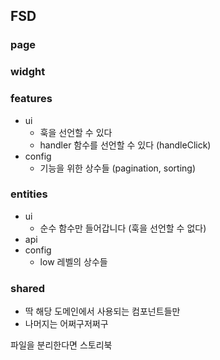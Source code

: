 ## FSD

### page

### widght

### features

- ui
  - 훅을 선언할 수 있다
  - handler 함수를 선언할 수 있다 (handleClick)
- config
  - 기능을 위한 상수들 (pagination, sorting)

### entities

- ui
  - 순수 함수만 들어갑니다 (훅을 선언할 수 없다)
- api
- config
  - low 레벨의 상수들

### shared

- 딱 해당 도메인에서 사용되는 컴포넌트들만
- 나머지는 어쩌구저쩌구

파일을 분리한다면 스토리북
